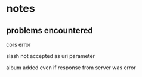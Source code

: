 # notes

## problems encountered

cors error

slash not accepted as uri parameter

album added even if response from server was error
